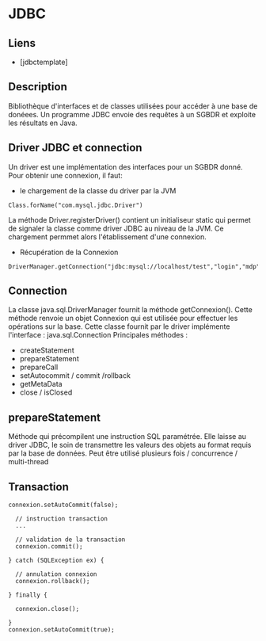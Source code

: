 # JDBC

## Liens
* [jdbctemplate]

## Description
Bibliothèque d'interfaces et de classes utilisées pour accéder à une base de donéees.
Un programme JDBC envoie des requêtes à un SGBDR et exploite les résultats en Java.

## Driver JDBC et connection
Un driver est une implémentation des interfaces pour un SGBDR donné.
Pour obtenir une connexion, il faut:
* le chargement de la classe du driver par la JVM
```
Class.forName("com.mysql.jdbc.Driver")
```
La méthode Driver.registerDriver() contient un initialiseur static qui permet de signaler la classe comme driver JDBC au niveau de la JVM.
Ce chargement permmet alors l'établissement d'une connexion.

* Récupération de la Connexion
```
DriverManager.getConnection("jdbc:mysql://localhost/test","login","mdp")
```

## Connection
La classe java.sql.DriverManager fournit la méthode getConnexion().
Cette méthode renvoie un objet Connexion qui est utilisée pour effectuer les opérations sur la base.
Cette classe fournit par le driver implémente l'interface : java.sql.Connection
Principales méthodes :
* createStatement
* prepareStatement
* prepareCall
* setAutocommit / commit  /rollback
* getMetaData
* close / isClosed

## prepareStatement
Méthode qui précompilent une instruction SQL paramétrée.
Elle laisse au driver JDBC, le soin de transmettre les valeurs des objets au format requis par la base de données.
Peut être utilisé plusieurs fois / concurrence / multi-thread

## Transaction
````
connexion.setAutoCommit(false);

  // instruction transaction
  ...
  
  // validation de la transaction
  connexion.commit();

} catch (SQLException ex) {

  // annulation connexion
  connexion.rollback();
  
} finally {

  connexion.close();
  
}
connexion.setAutoCommit(true);
````
